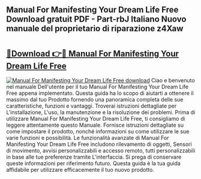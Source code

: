 ## Manual For Manifesting Your Dream Life Free Download gratuit PDF - Part-rbJ Italiano Nuovo manuale del proprietario di riparazione z4Xaw

# <h2><a href="http://df97cc.blite.top/?on=Manual+For+Manifesting+Your+Dream+Life+Free">🔗Download 👉🔴 Manual For Manifesting Your Dream Life Free</a></h2>

[![Manual For Manifesting Your Dream Life Free download](https://i.imgur.com/lujVjoI.png)](http://df97cc.blite.top/?on=Manual+For+Manifesting+Your+Dream+Life+Free)
Ciao e benvenuto nel manuale Dell'utente per il tuo Manual For Manifesting Your Dream Life Free appena implementato. Questa guida ha lo scopo di aiutarti a ottenere il massimo dal tuo Prodotto fornendo una panoramica completa delle sue caratteristiche, funzioni e vantaggi. Troverai istruzioni dettagliate per L'installazione, L'uso, la manutenzione e la risoluzione dei problemi. Prima di utilizzare Manual For Manifesting Your Dream Life Free, ti consigliamo di leggere attentamente questo Manuale. Fornisce istruzioni dettagliate su come impostare il prodotto, nonché informazioni su come utilizzare le sue varie funzioni e possibilità. Le funzionalità avanzate di Manual For Manifesting Your Dream Life Free includono rilevamento di oggetti, Sensori di movimento, avvisi personalizzabili e accesso remoto, tutti personalizzabili in base alle tue preferenze tramite L'interfaccia. Si prega di conservare queste informazioni per riferimento futuro. Questa guida è la tua guida affidabile per utilizzare efficacemente il tuo nuovo prodotto.
